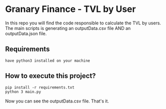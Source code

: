 # Granary Finance - TVL by User

In this repo you will find the code responsible to calculate the TVL by users.
The main scripts is generating an outputData.csv file AND an outputData.json file.
## Requirements
```
have python3 installed on your machine
```
## How to execute this project?

```
pip install -r requirements.txt
python 3 main.py
```

Now you can see the outputData.csv file. That's it.

